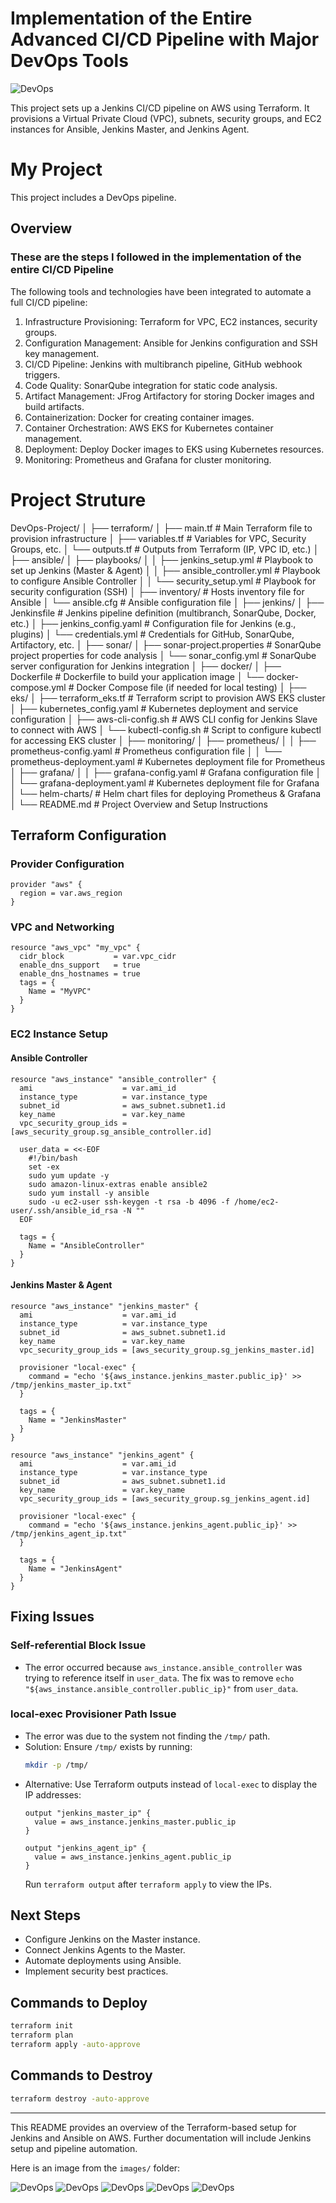 # Implementation of the Entire Advanced CI/CD Pipeline with Major DevOps Tools
![DevOps](images/my-image.png)

This project sets up a Jenkins CI/CD pipeline on AWS using Terraform. It provisions a Virtual Private Cloud (VPC), subnets, security groups, and EC2 instances for Ansible, Jenkins Master, and Jenkins Agent.

# My Project

This project includes a DevOps pipeline.





## Overview


### These are the steps I followed in the implementation of the entire CI/CD Pipeline
The following tools and technologies have been integrated to automate a full CI/CD pipeline:

1. Infrastructure Provisioning: Terraform for VPC, EC2 instances, security groups.
2. Configuration Management: Ansible for Jenkins configuration and SSH key management.
3. CI/CD Pipeline: Jenkins with multibranch pipeline, GitHub webhook triggers.
4. Code Quality: SonarQube integration for static code analysis.
5. Artifact Management: JFrog Artifactory for storing Docker images and build artifacts.
6. Containerization: Docker for creating container images.
7. Container Orchestration: AWS EKS for Kubernetes container management.
8. Deployment: Deploy Docker images to EKS using Kubernetes resources.
9. Monitoring: Prometheus and Grafana for cluster monitoring.

# Project Struture

DevOps-Project/
│
├── terraform/
│   ├── main.tf                    # Main Terraform file to provision infrastructure
│   ├── variables.tf               # Variables for VPC, Security Groups, etc.
│   └── outputs.tf                 # Outputs from Terraform (IP, VPC ID, etc.)
│
├── ansible/
│   ├── playbooks/
│   │   ├── jenkins_setup.yml      # Playbook to set up Jenkins (Master & Agent)
│   │   ├── ansible_controller.yml # Playbook to configure Ansible Controller
│   │   └── security_setup.yml     # Playbook for security configuration (SSH)
│   ├── inventory/                 # Hosts inventory file for Ansible
│   └── ansible.cfg                # Ansible configuration file
│
├── jenkins/
│   ├── Jenkinsfile                # Jenkins pipeline definition (multibranch, SonarQube, Docker, etc.)
│   ├── jenkins_config.yaml       # Configuration file for Jenkins (e.g., plugins)
│   └── credentials.yml            # Credentials for GitHub, SonarQube, Artifactory, etc.
│
├── sonar/
│   ├── sonar-project.properties   # SonarQube project properties for code analysis
│   └── sonar_config.yml           # SonarQube server configuration for Jenkins integration
│
├── docker/
│   ├── Dockerfile                 # Dockerfile to build your application image
│   └── docker-compose.yml         # Docker Compose file (if needed for local testing)
│
├── eks/
│   ├── terraform_eks.tf           # Terraform script to provision AWS EKS cluster
│   ├── kubernetes_config.yaml    # Kubernetes deployment and service configuration
│   ├── aws-cli-config.sh         # AWS CLI config for Jenkins Slave to connect with AWS
│   └── kubectl-config.sh          # Script to configure kubectl for accessing EKS cluster
│
├── monitoring/
│   ├── prometheus/
│   │   ├── prometheus-config.yaml # Prometheus configuration file
│   │   └── prometheus-deployment.yaml # Kubernetes deployment file for Prometheus
│   ├── grafana/
│   │   ├── grafana-config.yaml    # Grafana configuration file
│   │   └── grafana-deployment.yaml # Kubernetes deployment file for Grafana
│   └── helm-charts/               # Helm chart files for deploying Prometheus & Grafana
│
└── README.md                      # Project Overview and Setup Instructions



## Terraform Configuration
### Provider Configuration
```hcl
provider "aws" {
  region = var.aws_region
}
```

### VPC and Networking
```hcl
resource "aws_vpc" "my_vpc" {
  cidr_block           = var.vpc_cidr
  enable_dns_support   = true
  enable_dns_hostnames = true
  tags = {
    Name = "MyVPC"
  }
}
```

### EC2 Instance Setup
#### **Ansible Controller**
```hcl
resource "aws_instance" "ansible_controller" {
  ami                    = var.ami_id
  instance_type          = var.instance_type
  subnet_id              = aws_subnet.subnet1.id
  key_name               = var.key_name
  vpc_security_group_ids = [aws_security_group.sg_ansible_controller.id]

  user_data = <<-EOF
    #!/bin/bash
    set -ex
    sudo yum update -y
    sudo amazon-linux-extras enable ansible2
    sudo yum install -y ansible
    sudo -u ec2-user ssh-keygen -t rsa -b 4096 -f /home/ec2-user/.ssh/ansible_id_rsa -N ""
  EOF

  tags = {
    Name = "AnsibleController"
  }
}
```

#### **Jenkins Master & Agent**
```hcl
resource "aws_instance" "jenkins_master" {
  ami                    = var.ami_id
  instance_type          = var.instance_type
  subnet_id              = aws_subnet.subnet1.id
  key_name               = var.key_name
  vpc_security_group_ids = [aws_security_group.sg_jenkins_master.id]

  provisioner "local-exec" {
    command = "echo '${aws_instance.jenkins_master.public_ip}' >> /tmp/jenkins_master_ip.txt"
  }

  tags = {
    Name = "JenkinsMaster"
  }
}

resource "aws_instance" "jenkins_agent" {
  ami                    = var.ami_id
  instance_type          = var.instance_type
  subnet_id              = aws_subnet.subnet1.id
  key_name               = var.key_name
  vpc_security_group_ids = [aws_security_group.sg_jenkins_agent.id]

  provisioner "local-exec" {
    command = "echo '${aws_instance.jenkins_agent.public_ip}' >> /tmp/jenkins_agent_ip.txt"
  }

  tags = {
    Name = "JenkinsAgent"
  }
}
```

## Fixing Issues
### **Self-referential Block Issue**
- The error occurred because `aws_instance.ansible_controller` was trying to reference itself in `user_data`. The fix was to remove `echo "${aws_instance.ansible_controller.public_ip}"` from `user_data`.

### **local-exec Provisioner Path Issue**
- The error was due to the system not finding the `/tmp/` path.
- Solution: Ensure `/tmp/` exists by running:
  ```sh
  mkdir -p /tmp/
  ```
- Alternative: Use Terraform outputs instead of `local-exec` to display the IP addresses:
  ```hcl
  output "jenkins_master_ip" {
    value = aws_instance.jenkins_master.public_ip
  }
  
  output "jenkins_agent_ip" {
    value = aws_instance.jenkins_agent.public_ip
  }
  ```
  Run `terraform output` after `terraform apply` to view the IPs.

## Next Steps
- Configure Jenkins on the Master instance.
- Connect Jenkins Agents to the Master.
- Automate deployments using Ansible.
- Implement security best practices.

## Commands to Deploy
```sh
terraform init
terraform plan
terraform apply -auto-approve
```

## Commands to Destroy
```sh
terraform destroy -auto-approve
```

---
This README provides an overview of the Terraform-based setup for Jenkins and Ansible on AWS. Further documentation will include Jenkins setup and pipeline automation.

Here is an image from the `images/` folder:

![DevOps](images/image-01.png)
![DevOps](images/image-02.png)
![DevOps](images/image-03.png)
![DevOps](images/image-04.png)
![DevOps](images/image-05.png)